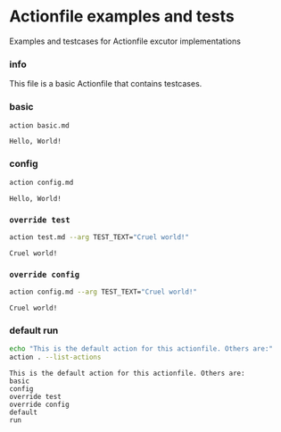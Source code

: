 # Actionfile examples and tests


Examples and testcases for Actionfile excutor implementations


### info

This file is a basic Actionfile that contains testcases.


### basic
```sh
action basic.md
```

    Hello, World!


### config
```sh
action config.md
```

    Hello, World!


### `override test`
```sh
action test.md --arg TEST_TEXT="Cruel world!"
```

    Cruel world!


### `override config`
```sh
action config.md --arg TEST_TEXT="Cruel world!"
```

    Cruel world!


### default run
```sh
echo "This is the default action for this actionfile. Others are:"
action . --list-actions
```

    This is the default action for this actionfile. Others are:
    basic
    config
    override test
    override config
    default
    run

